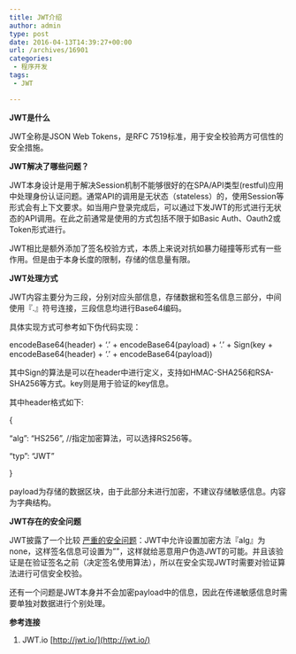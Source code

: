```yaml
---
title: JWT介绍
author: admin
type: post
date: 2016-04-13T14:39:27+00:00
url: /archives/16901
categories:
 - 程序开发
tags:
 - JWT

---
```


**JWT是什么**

JWT全称是JSON Web Tokens，是RFC 7519标准，用于安全校验两方可信性的安全措施。

**JWT解决了哪些问题？**

JWT本身设计是用于解决Session机制不能够很好的在SPA/API类型(restful)应用中处理身份认证问题。通常API的调用是无状态（stateless）的，使用Session等形式会有上下文要求。如当用户登录完成后，可以通过下发JWT的形式进行无状态的API调用。在此之前通常是使用的方式包括不限于如Basic Auth、Oauth2或Token形式进行。

JWT相比是额外添加了签名校验方式，本质上来说对抗如暴力碰撞等形式有一些作用。但是由于本身长度的限制，存储的信息量有限。

**JWT处理方式**

JWT内容主要分为三段，分别对应头部信息，存储数据和签名信息三部分，中间使用『.』符号连接，三段信息均进行Base64编码。

具体实现方式可参考如下伪代码实现：

encodeBase64(header) + ‘.’ + encodeBase64(payload) + ‘.’ + Sign(key + encodeBase64(header) + ‘.’ + encodeBase64(payload))

其中Sign的算法是可以在header中进行定义，支持如HMAC-SHA256和RSA-SHA256等方式。key则是用于验证的key信息。

其中header格式如下:

{

“alg”: “HS256”, //指定加密算法，可以选择RS256等。

“typ”: “JWT”

}

payload为存储的数据区块，由于此部分未进行加密，不建议存储敏感信息。内容为字典结构。

**JWT存在的安全问题**

JWT披露了一个比较 [严重的安全问题](https://auth0.com/blog/2015/03/31/critical-vulnerabilities-in-json-web-token-libraries/)：JWT中允许设置加密方法『alg』为none，这样签名信息可设置为””，这样就给恶意用户伪造JWT的可能。并且该验证是在验证签名之前（决定签名使用算法），所以在安全实现JWT时需要对验证算法进行可信安全校验。

还有一个问题是JWT本身并不会加密payload中的信息，因此在传递敏感信息时需要单独对数据进行个别处理。

**参考连接**

1. JWT.io [http://jwt.io/](http://jwt.io/)

